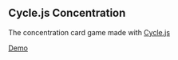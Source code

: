 ## Cycle.js Concentration

The concentration card game made with [Cycle.js](http://cycle.js.org/)

[Demo](http://class-ideas.github.io/cyclejs-concentration/)
